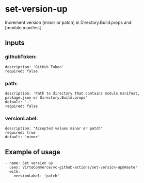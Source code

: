 # set-version-up

Increment version (minor or patch) in Directory.Build.props and [module.manifest]

## inputs

### githubToken:

    description: 'GitHub Token'
    required: false

### path:

    description: 'Path to directory that contains module.manifest, package.json or Directory.Build.props'
    default: '.'
    required: false

### versionLabel:

    description: "Accepted values minor or patch"
    required: true
    default: 'minor'

## Example of usage

```
- name: Set version up
  uses: VirtoCommerce/vc-github-actions/set-version-up@master
  with:
    versionLabel: 'patch'
```
